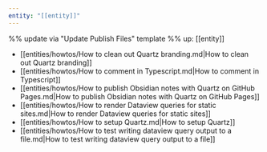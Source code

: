 ```yaml
---
entity: "[[entity]]"
---
```

%% update via "Update Publish Files" template %% 
up: [[entity]]
- [[entities/howtos/How to clean out Quartz branding.md|How to clean out Quartz branding]]
- [[entities/howtos/How to comment in Typescript.md|How to comment in Typescript]]
- [[entities/howtos/How to publish Obsidian notes with Quartz on GitHub Pages.md|How to publish Obsidian notes with Quartz on GitHub Pages]]
- [[entities/howtos/How to render Dataview queries for static sites.md|How to render Dataview queries for static sites]]
- [[entities/howtos/How to setup Quartz.md|How to setup Quartz]]
- [[entities/howtos/How to test writing dataview query output to a file.md|How to test writing dataview query output to a file]]
